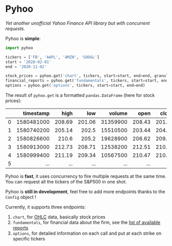# Pyhoo

_Yet another unofficial Yahoo Finance API library but with concurrent requests._

Pyhoo is **simple**:

```python
import pyhoo

tickers = ['FB', 'AAPL', 'AMZN', 'GOOGL']
start = '2020-02-01'
end = '2020-11-02'

stock_prices = pyhoo.get('chart', tickers, start=start, end=end, granularity="1d")
financial_reports = pyhoo.get('fundamentals', tickers, start=start, end=end)
options = pyhoo.get('options', tickers, start=start, end=end)
```

The result of `pyhoo.get` is a formatted `pandas.DataFrame` (here for stock prices):

|     |  timestamp |   high |    low |   volume |   open |  close | adjclose | currency | symbol | exchangeName | instrumentType | regularMarketPrice | ... |
| --: | ---------: | -----: | -----: | -------: | -----: | -----: | -------: | :------- | :----- | :----------- | :------------- | -----------------: | --: |
|   0 | 1580481000 | 208.69 | 201.06 | 31359900 | 208.43 | 201.91 |   201.91 | USD      | FB     | NMS          | EQUITY         |             286.95 | ... |
|   1 | 1580740200 | 205.14 |  202.5 | 15510500 | 203.44 | 204.19 |   204.19 | USD      | FB     | NMS          | EQUITY         |             286.95 | ... |
|   2 | 1580826600 |  210.6 |  205.2 | 19628900 | 206.62 | 209.83 |   209.83 | USD      | FB     | NMS          | EQUITY         |             286.95 | ... |
|   3 | 1580913000 | 212.73 | 208.71 | 12538200 | 212.51 | 210.11 |   210.11 | USD      | FB     | NMS          | EQUITY         |             286.95 | ... |
|   4 | 1580999400 | 211.19 | 209.34 | 10567500 | 210.47 | 210.85 |   210.85 | USD      | FB     | NMS          | EQUITY         |             286.95 | ... |
|   5 |        ... |    ... |    ... |      ... |    ... |    ... |      ... | ...      | ...    | ...          | ...            |                ... | ... |

Pyhoo is **fast**, it uses concurrency to fire multiple requests at the same time. You can request all the tickers of the S&P500 in one shot.

Pyhoo is **still in development**, feel free to add more endpoints thanks to the `Config` object !

Currently, it supports three endpoints:

1. `chart`, for [OHLC](https://en.wikipedia.org/wiki/Open-high-low-close_chart) data, basically stock prices
1. `fundamentals`, for financial data about the firm, see the [list of available reports](pyhoo/data/fundamentals_type_options.txt)
1. `options`, for detailed information on each call and put at each strike on specific tickers
